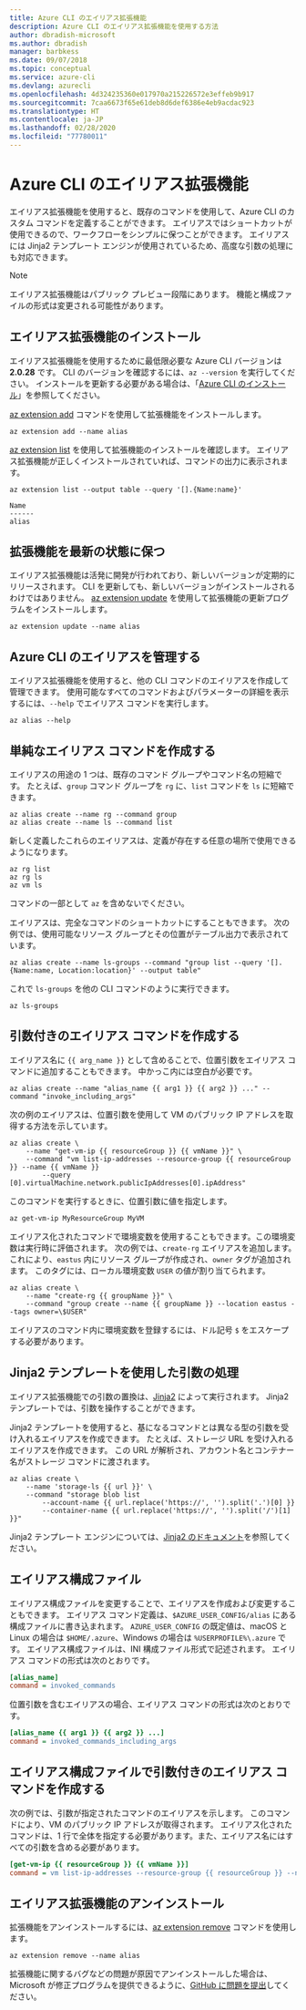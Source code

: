 ```yaml
---
title: Azure CLI のエイリアス拡張機能
description: Azure CLI のエイリアス拡張機能を使用する方法
author: dbradish-microsoft
ms.author: dbradish
manager: barbkess
ms.date: 09/07/2018
ms.topic: conceptual
ms.service: azure-cli
ms.devlang: azurecli
ms.openlocfilehash: 4d324235360e017970a215226572e3effeb9b917
ms.sourcegitcommit: 7caa6673f65e61deb8d6def6386e4eb9acdac923
ms.translationtype: HT
ms.contentlocale: ja-JP
ms.lasthandoff: 02/28/2020
ms.locfileid: "77780011"
---
```

# <a name="the-azure-cli-alias-extension"></a>Azure CLI のエイリアス拡張機能

エイリアス拡張機能を使用すると、既存のコマンドを使用して、Azure CLI のカスタム コマンドを定義することができます。 エイリアスではショートカットが使用できるので、ワークフローをシンプルに保つことができます。 エイリアスには Jinja2 テンプレート エンジンが使用されているため、高度な引数の処理にも対応できます。

> [!NOTE]
> エイリアス拡張機能はパブリック プレビュー段階にあります。 機能と構成ファイルの形式は変更される可能性があります。

## <a name="install-the-alias-extension"></a>エイリアス拡張機能のインストール

エイリアス拡張機能を使用するために最低限必要な Azure CLI バージョンは **2.0.28** です。 CLI のバージョンを確認するには、`az --version` を実行してください。 インストールを更新する必要がある場合は、「[Azure CLI のインストール](./install-azure-cli.md)」を参照してください。

[az extension add](/cli/azure/extension#az-extension-add) コマンドを使用して拡張機能をインストールします。

```azurecli-interactive
az extension add --name alias
```

[az extension list](/cli/azure/extension#az-extension-list) を使用して拡張機能のインストールを確認します。 エイリアス拡張機能が正しくインストールされていれば、コマンドの出力に表示されます。

```azurecli-interactive
az extension list --output table --query '[].{Name:name}'
```

```output
Name
------
alias
```

## <a name="keep-the-extension-up-to-date"></a>拡張機能を最新の状態に保つ

エイリアス拡張機能は活発に開発が行われており、新しいバージョンが定期的にリリースされます。 CLI を更新しても、新しいバージョンがインストールされるわけではありません。 [az extension update](/cli/azure/extension#az-extension-update) を使用して拡張機能の更新プログラムをインストールします。

```azurecli-interactive
az extension update --name alias
```

## <a name="manage-aliases-for-the-azure-cli"></a>Azure CLI のエイリアスを管理する

エイリアス拡張機能を使用すると、他の CLI コマンドのエイリアスを作成して管理できます。 使用可能なすべてのコマンドおよびパラメーターの詳細を表示するには、`--help` でエイリアス コマンドを実行します。

```azurecli-interactive
az alias --help
```

## <a name="create-simple-alias-commands"></a>単純なエイリアス コマンドを作成する

エイリアスの用途の 1 つは、既存のコマンド グループやコマンド名の短縮です。 たとえば、`group` コマンド グループを `rg` に、`list` コマンドを `ls` に短縮できます。

```azurecli-interactive
az alias create --name rg --command group
az alias create --name ls --command list
```

新しく定義したこれらのエイリアスは、定義が存在する任意の場所で使用できるようになります。

```azurecli-interactive
az rg list
az rg ls
az vm ls
```

コマンドの一部として `az` を含めないでください。

エイリアスは、完全なコマンドのショートカットにすることもできます。 次の例では、使用可能なリソース グループとその位置がテーブル出力で表示されています。

```azurecli-interactive
az alias create --name ls-groups --command "group list --query '[].{Name:name, Location:location}' --output table"
```

これで `ls-groups` を他の CLI コマンドのように実行できます。

```azurecli-interactive
az ls-groups
```

## <a name="create-an-alias-command-with-arguments"></a>引数付きのエイリアス コマンドを作成する

エイリアス名に `{{ arg_name }}` として含めることで、位置引数をエイリアス コマンドに追加することもできます。 中かっこ内には空白が必要です。

```azurecli-interactive
az alias create --name "alias_name {{ arg1 }} {{ arg2 }} ..." --command "invoke_including_args"
```

次の例のエイリアスは、位置引数を使用して VM のパブリック IP アドレスを取得する方法を示しています。

```azurecli-interactive
az alias create \
    --name "get-vm-ip {{ resourceGroup }} {{ vmName }}" \
    --command "vm list-ip-addresses --resource-group {{ resourceGroup }} --name {{ vmName }}
        --query [0].virtualMachine.network.publicIpAddresses[0].ipAddress"
```

このコマンドを実行するときに、位置引数に値を指定します。

```azurecli-interactive
az get-vm-ip MyResourceGroup MyVM
```

エイリアス化されたコマンドで環境変数を使用することもできます。この環境変数は実行時に評価されます。 次の例では、`create-rg` エイリアスを追加します。これにより、`eastus` 内にリソース グループが作成され、`owner` タグが追加されます。 このタグには、ローカル環境変数 `USER` の値が割り当てられます。

```azurecli-interactive
az alias create \
    --name "create-rg {{ groupName }}" \
    --command "group create --name {{ groupName }} --location eastus --tags owner=\$USER"
```

エイリアスのコマンド内に環境変数を登録するには、ドル記号 `$` をエスケープする必要があります。

## <a name="process-arguments-using-jinja2-templates"></a>Jinja2 テンプレートを使用した引数の処理

エイリアス拡張機能での引数の置換は、[Jinja2](http://jinja.pocoo.org/docs/2.10/) によって実行されます。 Jinja2 テンプレートでは、引数を操作することができます。

Jinja2 テンプレートを使用すると、基になるコマンドとは異なる型の引数を受け入れるエイリアスを作成できます。 たとえば、ストレージ URL を受け入れるエイリアスを作成できます。 この URL が解析され、アカウント名とコンテナー名がストレージ コマンドに渡されます。

```azurecli-interactive
az alias create \
    --name 'storage-ls {{ url }}' \
    --command "storage blob list
        --account-name {{ url.replace('https://', '').split('.')[0] }}
        --container-name {{ url.replace('https://', '').split('/')[1] }}"
```

Jinja2 テンプレート エンジンについては、[Jinja2 のドキュメント](http://jinja.pocoo.org/docs/2.10/templates/)を参照してください。

## <a name="alias-configuration-file"></a>エイリアス構成ファイル

エイリアス構成ファイルを変更することで、エイリアスを作成および変更することもできます。 エイリアス コマンド定義は、`$AZURE_USER_CONFIG/alias` にある構成ファイルに書き込まれます。 `AZURE_USER_CONFIG` の既定値は、macOS と Linux の場合は `$HOME/.azure`、Windows の場合は `%USERPROFILE%\.azure` です。 エイリアス構成ファイルは、INI 構成ファイル形式で記述されます。 エイリアス コマンドの形式は次のとおりです。

```ini
[alias_name]
command = invoked_commands
```

位置引数を含むエイリアスの場合、エイリアス コマンドの形式は次のとおりです。

```ini
[alias_name {{ arg1 }} {{ arg2 }} ...]
command = invoked_commands_including_args
```

## <a name="create-an-alias-command-with-arguments-via-the-alias-configuration-file"></a>エイリアス構成ファイルで引数付きのエイリアス コマンドを作成する

次の例では、引数が指定されたコマンドのエイリアスを示します。 このコマンドにより、VM のパブリック IP アドレスが取得されます。 エイリアス化されたコマンドは、1 行で全体を指定する必要があります。また、エイリアス名にはすべての引数を含める必要があります。

```ini
[get-vm-ip {{ resourceGroup }} {{ vmName }}]
command = vm list-ip-addresses --resource-group {{ resourceGroup }} --name {{ vmName }} --query [0].virtualMachine.network.publicIpAddresses[0].ipAddress
```

## <a name="uninstall-the-alias-extension"></a>エイリアス拡張機能のアンインストール

拡張機能をアンインストールするには、[az extension remove](/cli/azure/extension#az-extension-remove) コマンドを使用します。

```azurecli-interactive
az extension remove --name alias
```

拡張機能に関するバグなどの問題が原因でアンインストールした場合は、Microsoft が修正プログラムを提供できるように、[GitHub に問題を提出](https://github.com/Azure/azure-cli-extensions/issues)してください。
